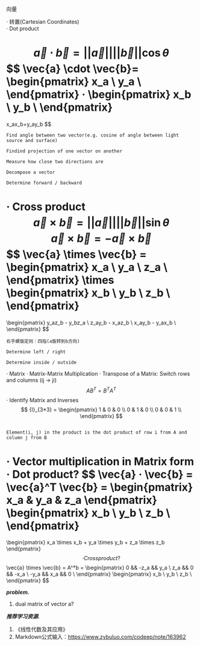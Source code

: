 向量

· 转置(Cartesian Coordinates)  
· Dot product  

$$ \vec{a} \cdot \vec{b}=||\vec{a}||||\vec{b}||\cos\theta $$
$$ \vec{a} \cdot \vec{b}=
\begin{pmatrix} 
x_a \\ 
y_a \\
\end{pmatrix}
·
\begin{pmatrix} 
x_b \\ 
y_b \\
\end{pmatrix}
=
x_ax_b+y_ay_b
$$

```
Find angle between two vector(e.g. cosine of angle between light source and surface)

Findind projection of one vector on another

Measure how close two directions are

Decompose a vector

Determine forward / backward
```

· Cross product
$$ \vec{a} \times \vec{b} = ||\vec{a}||||\vec{b}||\sin\theta $$
$$ \vec{a} \times \vec{b} = -\vec{a} \times \vec{b} $$
$$ \vec{a} \times \vec{b} = 
\begin{pmatrix} 
x_a \\ 
y_a \\
z_a \\
\end{pmatrix}
\times
\begin{pmatrix}
x_b \\
y_b \\
z_b \\
\end{pmatrix}
=
\begin{pmatrix}
y_az_b - y_bz_a \\
z_ay_b - x_az_b \\
x_ay_b - y_ax_b \\
\end{pmatrix}
$$ 
```
右手螺旋定则：四指(a旋转到b方向)

Determine left / right

Determine inside / outside

```

· Matrix
· Matrix-Matrix Multiplication
· Transpose of a Matrix: Switch rows and columns (ij -> ji)
$$ {AB}^T = B^TA^T $$
· Identify Matrix and Inverses
$$ {I}_{3*3} = 
\begin{pmatrix}
1 & 0 & 0 \\
0 & 1 & 0 \\
0 & 0 & 1 \\
\end{pmatrix}
$$
```

Element(i, j) in the product is the dot product of row i from A and column j from B

```


· **Vector multiplication in Matrix form**  
· Dot product?
$$ \vec{a} · \vec{b} = \vec{a}^T \vec{b} =
\begin{pmatrix}
x_a & y_a & z_a
\end{pmatrix}
\begin{pmatrix}
x_b \\
y_b \\
z_b \\
\end{pmatrix}
=
\begin{pmatrix}
x_a \times x_b + y_a \times y_b + z_a \times z_b
\end{pmatrix}
$$
· Cross product?
$$ \vec{a} \times \vec{b} =
A^*b = 
\begin{pmatrix}
0 && -z_a && y_a \\
z_a && 0 && -x_a \\
-y_a && x_a && 0 \\
\end{pmatrix}
\begin{pmatrix}
x_b \\
y_b \\
z_b \\
\end{pmatrix}
$$


***problem.***
1. dual matrix of vector a?

***推荐学习资源.***
1. 《线性代数及其应用》
2. Markdown公式输入：https://www.zybuluo.com/codeep/note/163962
